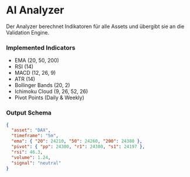 # AI Analyzer

Der Analyzer berechnet Indikatoren für alle Assets und übergibt sie an die Validation Engine.

### Implemented Indicators
- EMA (20, 50, 200)
- RSI (14)
- MACD (12, 26, 9)
- ATR (14)
- Bollinger Bands (20, 2)
- Ichimoku Cloud (9, 26, 52, 26)
- Pivot Points (Daily & Weekly)

### Output Schema
```json
{
  "asset": "DAX",
  "timeframe": "5m",
  "ema": { "20": 24210, "50": 24260, "200": 24380 },
  "pivot": { "pp": 24300, "r1": 24380, "s1": 24197 },
  "rsi": 46.3,
  "volume": 1.24,
  "signal": "neutral"
}
